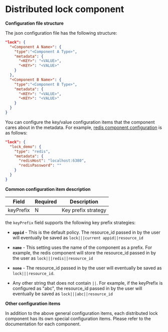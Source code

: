 # Distributed lock component
**Configuration file structure**

The json configuration file has the following structure:
```json
"lock": {
  "<Component A Name>": {
    "type":"<Component A Type>",
    "metadata": {
      "<KEY>": "<VALUE>",
      "<KEY>": "<VALUE>"
    }
  },
  "<Component B Name>": {
    "type":"<Component B Type>",
    "metadata": {
      "<KEY>": "<VALUE>",
      "<KEY>": "<VALUE>"
    }
  }
}
```
You can configure the key/value configuration items that the component cares about in the metadata. For example, [redis component configuration](https://github.com/mosn/layotto/blob/main/configs/config_lock_redis.json) is as follows:

```json
"lock": {
  "lock_demo": {
    "type": "redis",
    "metadata": {
      "redisHost": "localhost:6380",
      "redisPassword": ""
    }
  }
}
```

**Common configuration item description**

| Field | Required | Description |
| --- | --- | --- |
| keyPrefix | N | Key prefix strategy |


the `keyPrefix` field supports the following key prefix strategies:

* **`appid`** - This is the default policy. The resource_id passed in by the user will eventually be saved as `lock|||current appid||resource_id`

* **`name`** - This setting uses the name of the component as a prefix. For example, the redis component will store the resource_id passed in by the user as `lock|||redis||resource_id`

* **`none`** - The resource_id passed in by the user will eventually be saved as `lock|||resource_id`.

* Any other string that does not contain `||`. For example, if the keyPrefix is configured as "abc", the resource_id passed in by the user will eventually be saved as `lock|||abc||resource_id`


**Other configuration items**

In addition to the above general configuration items, each distributed lock component has its own special configuration items. Please refer to the documentation for each component.